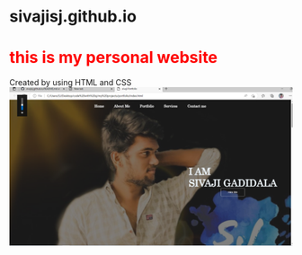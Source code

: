 # sivajisj.github.io
<h1 style="color:red;">this is my personal website </h1>
Created by using HTML and CSS
<img src="https://github.com/sivajisj/sivajisj.github.io/blob/main/assets/img/pf.png" alt="sj">
